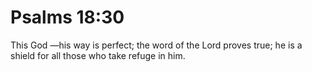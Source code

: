 # Psalms 18:30

This God —his way is perfect; the word of the Lord proves true; he is a shield for all those who take refuge in him.
